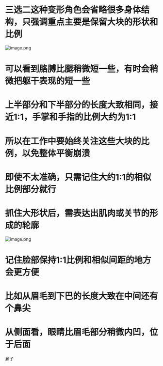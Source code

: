 # 三选二这种变形角色会省略很多身体结构，只强调重点主要是保留大块的形状和比例

![image.png](https://cdn.jsdelivr.net/gh/ymingZ/note-gen-image-sync@main/2025-08/cd1002d5-1158-4f5a-bc21-6f4130602e67.png)

# 可以看到胳膊比腿稍微短一些，有时会稍微把躯干表现的短一些

# 上半部分和下半部分的长度大致相同，接近1:1，手掌和手指的比例大约为1:1

# 所以在工作中要始终关注这些大块的比例，以免整体平衡崩溃

# 即使不太准确，只需记住大约1:1的相似比例部分就行

# 抓住大形状后，需表达出肌肉或关节的形成的轮廓

![image.png](https://cdn.jsdelivr.net/gh/ymingZ/note-gen-image-sync@main/2025-08/c367d8ba-1a29-4a09-8dfb-30d723798556.png)


# 记住脸部保持1:1比例和相似间距的地方会更方便

# 比如从眉毛到下巴的长度大致在中间还有个鼻尖

# 从侧面看，眼睛比眉毛部分稍微内凹，位于后面

鼻子

